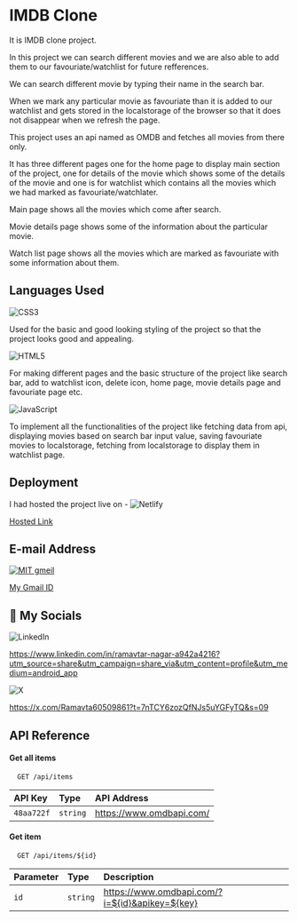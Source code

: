 
# IMDB Clone

It is IMDB clone project.

In this project we can search different movies and we are also able to add them to our favouriate/watchlist for future refferences.

We can search different movie by typing their name in the search bar.

When we mark any particular movie as favouriate than it is added to our watchlist and gets stored in the localstorage of the browser so that it does not disappear when we refresh the page.

This project uses an api named as OMDB and fetches all movies from there only.

It has three different pages one for the home page to display main section of the project, one for details of the movie which shows some of the details of the movie and one is for watchlist which contains all the movies which we had marked as favouriate/watchlater.

Main page shows all the movies which come after search.

Movie details page shows some of the information about the particular movie.

Watch list page shows all the movies which are marked as favouriate with some information about them.
## Languages Used
![CSS3](https://img.shields.io/badge/css3-%231572B6.svg?style=for-the-badge&logo=css3&logoColor=white)

Used for the basic and good looking styling of the project so that the project looks good and appealing.

![HTML5](https://img.shields.io/badge/html5-%23E34F26.svg?style=for-the-badge&logo=html5&logoColor=white)

For making different pages and the basic structure of the project like search bar, add to watchlist icon, delete icon, home page, movie details page and favouriate page etc.

![JavaScript](https://img.shields.io/badge/javascript-%23323330.svg?style=for-the-badge&logo=javascript&logoColor=%23F7DF1E)

To implement all the functionalities of the project like fetching data from api, displaying movies based on search bar input value, saving favouriate movies to localstorage, fetching from localstorage to display them in watchlist page.
## Deployment

I had hosted the project live on -
![Netlify](https://img.shields.io/badge/netlify-%23000000.svg?style=for-the-badge&logo=netlify&logoColor=#00C7B7)

[Hosted Link](https://sage-elf-5c4960.netlify.app)


## E-mail Address

[![MIT gmeil](https://img.shields.io/badge/Gmail-D14836?style=for-the-badge&logo=gmail&logoColor=white)](https://choosealicense.com/licenses/mit/)

[My Gmail ID](ramavtarnagar13@gmail.com)





## 🔗 My Socials

![LinkedIn](https://img.shields.io/badge/linkedin-%230077B5.svg?style=for-the-badge&logo=linkedin&logoColor=white) 

https://www.linkedin.com/in/ramavtar-nagar-a942a4216?utm_source=share&utm_campaign=share_via&utm_content=profile&utm_medium=android_app

![X](https://img.shields.io/badge/X-%23000000.svg?style=for-the-badge&logo=X&logoColor=white)

https://x.com/Ramavta60509861?t=7nTCY6zozQfNJs5uYGFyTQ&s=09




## API Reference

#### Get all items

```http
  GET /api/items
```

| API Key | Type     | API Address                |
| :-------- | :------- | :------------------------- |
| `48aa722f` | `string` | https://www.omdbapi.com/ |

#### Get item

```http
  GET /api/items/${id}
```

| Parameter | Type     | Description                       |
| :-------- | :------- | :-------------------------------- |
| `id`      | `string` | https://www.omdbapi.com/?i=${id}&apikey=${key} |


